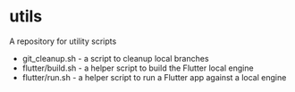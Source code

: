 # utils
A repository for utility scripts

- git_cleanup.sh - a script to cleanup local branches
- flutter/build.sh - a helper script to build the Flutter local engine
- flutter/run.sh - a helper script to run a Flutter app against a local engine
